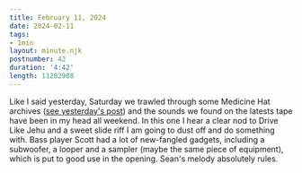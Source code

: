 ```yaml
---
title: February 11, 2024
date: 2024-02-11
tags:
- 1min
layout: minute.njk
postnumber: 42
duration: '4:42'
length: 11282908
---
```

Like I said yesterday, Saturday we trawled through some Medicine Hat archives ([see yesterday's post](https://listenfaster.com/main/1min/41/)) and the sounds we found on the latests tape have been in my head all weekend.  In this one I hear a clear nod to Drive Like Jehu and a sweet slide riff I am going to dust off and do something with. Bass player Scott had a lot of new-fangled gadgets, including a subwoofer, a looper and a sampler (maybe the same piece of equipment), which is put to good use in the opening. Sean's melody absolutely rules.  




